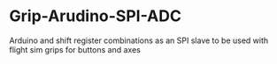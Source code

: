 # Grip-Arudino-SPI-ADC
Arduino and shift register combinations as an SPI slave to be used with flight sim grips for buttons and axes
